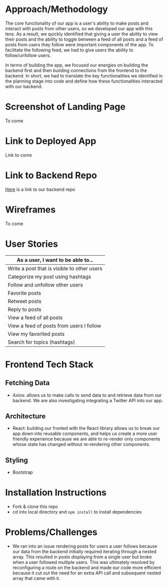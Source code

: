 # Approach/Methodology
The core functionality of our app is a user's ability to make posts and interact with posts from other users, so we developed our app with this lens. As a result, we quickly identified that giving a user the ability to view their posts and the ability to toggle between a feed of all posts and a feed of posts from users they follow were important components of the app. To facilitate the following feed, we had to give users the ability to follow/unfollow users.

In terms of building the app, we focused our energies on building the backend first and then building connections from the frontend to the backend. In short, we had to translate the key functionalities we identified in the planning stage into code and define how these functionalities interacted with our backend.

# Screenshot of Landing Page
To come

# Link to Deployed App
Link to come

# Link to Backend Repo
[Here](https://github.com/SFX818/Team-7-backend) is a link to our backend repo

# Wireframes
To come

# User Stories
| As a user, I want to be able to...|
|-|
|Write a post that is visible to other users|
|Categorize my post using hashtags|
|Follow and unfollow other users |
|Favorite posts|
|Retweet posts|
|Reply to posts|
|View a feed of all posts|
|View a feed of posts from users I follow|
|View my favorited posts|
|Search for topics (hashtags)|

# Frontend Tech Stack
## Fetching Data
- Axios: allows us to make calls to send data to and retrieve data from our backend. We are also investigating integrating a Twitter API into our app.

## Architecture
- React: building our fronted with the React library allows us to break our app down into reusable components, and helps us create a more user friendly experience because we are able to re-render only components whose state has changed without re-rendering other components.

## Styling
- Bootstrap

# Installation Instructions
- Fork & clone this repo
- cd into local directory and `npm install` to install dependencies

# Problems/Challenges
- We ran into an issue rendering posts for users a user follows because our data from the backend initially required iterating through a nested array. This resulted in posts displaying from a single user but broke when a user followed multiple users. This was ultimately resolved by reconfiguring a route on the backend and made our code more efficient because it cut out the need for an extra API call and subsequent nested array that came with it.




